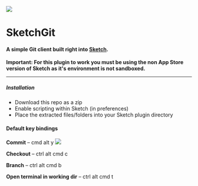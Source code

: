 <img src="http://f.cl.ly/items/1q202q1t2a1R1v0n2L0Y/test.jpg"/>

SketchGit
=========

#### A simple Git client built right into <a href="http://www.bohemiancoding.com/sketch/">Sketch</a>.

**Important: For this plugin to work you must be using the non App Store version of Sketch as it's environment is not sandboxed.**

---

##### Installation
* Download this repo as a zip
* Enable scripting within Sketch (in preferences)
* Place the extracted files/folders into your Sketch plugin directory

#### Default key bindings
**Commit** – cmd alt y
<img src="http://f.cl.ly/items/2f2k1Y3Q0d0m452U1s33/Screen%20Shot%202013-08-13%20at%2015.07.39.png"/>

**Checkout** – ctrl alt cmd c

**Branch** – ctrl alt cmd b

**Open terminal in working dir** – ctrl alt cmd t

